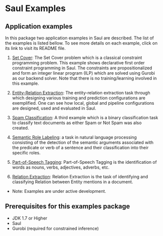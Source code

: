 # Saul Examples 

## Application examples

In this package two application examples in Saul are described. 
The list of the examples is listed bellow. To see more details on each example, click on its link to 
visit its README file. 

1. [Set Cover](src/main/scala/edu/illinois/cs/cogcomp/saulexamples/setcover/README.md): 
The Set Cover problem which is a classical constraint programming 
problem. This example shows declarative first order constraint programming in Saul. The constraints 
are propositionalized and form an integer linear program (ILP) which are solved using Gurobi as our backend solver.
 Note that there is no training/learning involved in this example. 
 
2. [Entity-Relation Extraction](src/main/scala/edu/illinois/cs/cogcomp/saulexamples/nlp/EntityRelation/README.md): 
The entity-relation extraction task through 
which designing various training and prediction configurations are exemplified. 
One can see how local, global and pipeline configurations are designed, used and evaluated in Saul.

3. [Spam Classification](src/main/scala/edu/illinois/cs/cogcomp/saulexamples/nlp/EmailSpam/README.md): 
A third example which is a binary classification task 
to classify text documents as either Spam or Not Spam was also created.

4. [Semantic Role Labeling](src/main/scala/edu/illinois/cs/cogcomp/saulexamples/nlp/SemanticRoleLabeling/README.md): 
a task in natural language processing consisting of the detection of the semantic arguments associated with the predicate 
or verb of a sentence and their classification into their specific roles.

5. [Part-of-Speech Tagging](src/main/scala/edu/illinois/cs/cogcomp/saulexamples/nlp/POSTagger/README.md): 
Part-of-Speech Tagging is the identification of words as nouns, verbs, adjectives, adverbs, etc. 

6. [Relation Extraction](src/main/scala/edu/illinois/cs/cogcomp/saulexamples/nlp/RelationExtraction/README.md):
Relation Extraction is the task of identifying and classifying Relation between Entity mentions in a document.

* Note: Examples are under active development. 

## Prerequisites for this examples package 

* JDK 1.7 or Higher
* Saul 
* Gurobi (required for constrained inference)
